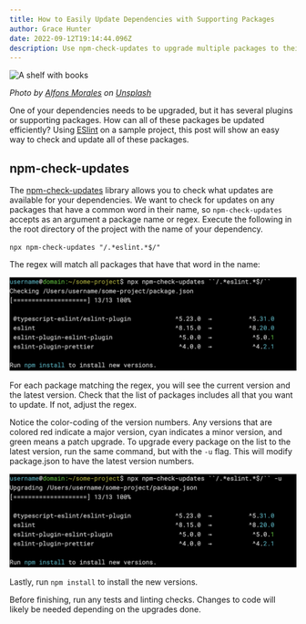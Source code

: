 ```yaml
---
title: How to Easily Update Dependencies with Supporting Packages
author: Grace Hunter
date: 2022-09-12T19:14:44.096Z
description: Use npm-check-updates to upgrade multiple packages to their latest versions
---
```

![A shelf with books](alfons-morales-ylswjsy7stw-unsplash.jpg "A shelf with books")

*Photo by [Alfons Morales](https://unsplash.com/@alfonsmc10?utm_source=unsplash&utm_medium=referral&utm_content=creditCopyText) on [Unsplash](https://unsplash.com/s/photos/library?utm_source=unsplash&utm_medium=referral&utm_content=creditCopyText)*

One of your dependencies needs to be upgraded, but it has several plugins or supporting packages. How can all of these packages be updated efficiently? Using [ESlint](https://eslint.org/) on a sample project, this post will show an easy way to check and update all of these packages.

## n﻿pm-check-updates

The [npm-check-updates](https://github.com/raineorshine/npm-check-updates) library allows you to check what updates are available for your dependencies. We want to check for updates on any packages that have a common word in their name, so `npm-check-updates` accepts as an argument a package name or regex. Execute the following in the root directory of the project  with the name of your dependency.

`npx npm-check-updates "/.*eslint.*$/"`

The regex will match all packages that have that word in the name:

![An image of the command line after checking for updates. A list of package names that match the regex are displayed with the current and latest versions. ](screen-shot-2022-08-16-at-2.01.25-pm.png "Result of running npm-check-updates")

For each package matching the regex, you will see the current version and the latest version. Check that the list of packages includes all that you want to update. If not, adjust the regex. 

Notice the color-coding of the version numbers. Any versions that are colored red indicate a major version, cyan indicates a minor version, and green means a patch upgrade. To upgrade every package on the list to the latest version, run the same command, but with the `-u` flag. This will modify package.json to have the latest version numbers.

![An image of the command line after checking for updates. A list of package names are displayed with the previous and current versions. ](screen-shot-2022-08-16-at-2.39.06-pm.png "Result of running npm-check-updates -u")

Lastly, run `npm install` to install the new versions.

Before finishing, run any tests and linting checks. Changes to code will likely be needed depending on the upgrades done.